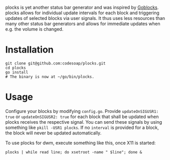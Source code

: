 plocks is yet another status bar generator and was inspired by
[Goblocks](https://github.com/Stargarth/Goblocks). plocks allows for
individual update intervals for each block and triggering updates of
selected blocks via user signals. It thus uses less resources than many
other status bar generators and allows for immediate updates when e.g.
the volume is changed.

# Installation
```shell
git clone git@github.com:codesoap/plocks.git
cd plocks
go install
# The binary is now at ~/go/bin/plocks.
```

# Usage
Configure your blocks by modifying `config.go`. Provide
`updateOnSIGUSR1: true` or `updateOnSIGUSR2: true` for each block that
shall be updated when plocks receives the respective signal. You can
send these signals by using something like `pkill -USR1 plocks`. If no
`interval` is provided for a block, the block will never be updated
automatically.

To use plocks for dwm, execute something like this, once X11 is started:
```
plocks | while read line; do xsetroot -name " $line"; done &
```
